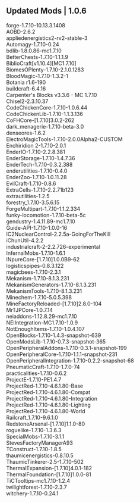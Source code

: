## Updated Mods | 1.0.6

forge-1.7.10-10.13.3.1408<br>
AOBD-2.6.2<br>
appliedenergistics2-rv2-stable-3<br>
Automagy-1.7.10-0.24<br>
bdlib-1.8.0.86-mc1.7.10<br>
BetterChests-1.7.10-1.1.1.9<br>
BiblioCraft[v1.10.4][MC1.7.10]<br>
BiomesOPlenty-1.7.10-2.1.0.1283<br>
BloodMagic-1.7.10-1.3.2-1<br>
Botania r1.6-190<br>
buildcraft-6.4.16<br>
Carpenter's Blocks v3.3.6 - MC 1.7.10<br>
Chisel2-2.3.10.37<br>
CodeChickenCore-1.7.10-1.0.6.44<br>
CodeChickenLib-1.7.10-1.1.3.136<br>
CoFHCore-[1.7.10]3.0.2-262<br>
dark_menagerie-1.7.10-beta-3.0<br>
denseores-1.6.2<br>
ElectroMagicTools-1.7.10-2.0.0Alpha2-CUSTOM<br>
Enchiridion 2-1.7.10-2.0.1<br>
EnderIO-1.7.10-2.2.8.381<br>
EnderStorage-1.7.10-1.4.7.36<br>
EnderTech-1.7.10-0.3.2.388<br>
enderutilities-1.7.10-0.4.0<br>
EnderZoo-1.7.10-1.0.11.28<br>
EvilCraft-1.7.10-0.8.6<br>
ExtraCells-1.7.10-2.2.71b123<br>
extrautilities-1.2.5<br>
forestry_1.7.10-3.5.6.15<br>
ForgeMultipart-1.7.10-1.1.2.334<br>
funky-locomotion-1.7.10-beta-5c<br>
gendustry-1.4.11.89-mc1.7.10<br>
Guide-API-1.7.10-1.0.0-16<br>
IC2NuclearControl-2.2.5a-GoingForTheKill<br>
iChunUtil-4.2.2<br>
industrialcraft-2-2.2.726-experimental<br>
InfernalMobs-1.7.10-1.6.1<br>
INpureCore-[1.7.10]1.0.0B9-62<br>
logisticspipes-0.8.3.122<br>
magicbees-1.7.10-2.3.1<br>
Mekanism-1.7.10-8.1.3.231<br>
MekanismGenerators-1.7.10-8.1.3.231<br>
MekanismTools-1.7.10-8.1.3.231<br>
Minechem-1.7.10-5.0.5.398<br>
MineFactoryReloaded-[1.7.10]2.8.0-104<br>
MrTJPCore-1.0.7.14<br>
neiaddons-1.12.8.29-mc1.7.10<br>
NEIIntegration-MC1.7.10-1.0.9<br>
NotEnoughItems-1.7.10-1.0.4.107<br>
OpenBlocks-1.7.10-1.4.3-snapshot-639<br>
OpenModsLib-1.7.10-0.7.3-snapshot-365<br>
OpenPeripheralAddons-1.7.10-0.3.1-snapshot-199<br>
OpenPeripheralCore-1.7.10-1.1.1-snapshot-231<br>
OpenPeripheralIntegration-1.7.10-0.2.2-snapshot-68<br>
PneumaticCraft-1.7.10-1.7.0-74<br>
practicalities-1.7.10-0.6.2<br>
ProjectE-1.7.10-PE1.4.7<br>
ProjectRed-1.7.10-4.6.1.80-Base<br>
ProjectRed-1.7.10-4.6.1.80-Compat<br>
ProjectRed-1.7.10-4.6.1.80-Integration<br>
ProjectRed-1.7.10-4.6.1.80-Lighting<br>
ProjectRed-1.7.10-4.6.1.80-World<br>
Railcraft_1.7.10-9.6.1.0<br>
RedstoneArsenal-[1.7.10]1.1.0-80<br>
roguelike-1.7.10-1.3.6.3<br>
SpecialMobs-1.7.10-3.1.1<br>
StevesFactoryManagerA93<br>
TConstruct-1.7.10-1.8.5<br>
thaumicenergistics-0.8.10.5<br>
ThaumicTinkerer-2.5-1.7.10-502<br>
ThermalExpansion-[1.7.10]4.0.1-182<br>
ThermalFoundation-[1.7.10]1.0.0-81<br>
TiCTooltips-mc1.7.10-1.2.4<br>
twilightforest-1.7.10-2.3.7<br>
witchery-1.7.10-0.24.1
